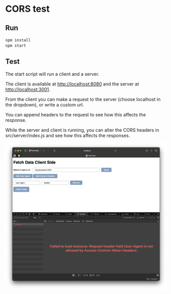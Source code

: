 # CORS test

## Run

```bash
npm install
npm start
```

## Test

The start script will run a client and a server.

The client is available at [http://localhost:8080](http://localhost:8080) and the server at [http://localhost:3001](http://localhost:3001).

From the client you can make a request to the server (choose localhost in the dropdown), or write a custom url.

You can append headers to the request to see how this affects the response.

While the server and client is running, you can alter the CORS headers in src/server/index.js and see how this affects the responses.

![Fetch Image](docs/fetch.png)
